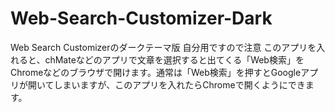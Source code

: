 # Web-Search-Customizer-Dark
Web Search Customizerのダークテーマ版
自分用ですので注意
このアプリを入れると、chMateなどのアプリで文章を選択すると出てくる「Web検索」をChromeなどのブラウザで開けます。通常は「Web検索」を押すとGoogleアプリが開いてしまいますが、このアプリを入れたらChromeで開くようにできます。
